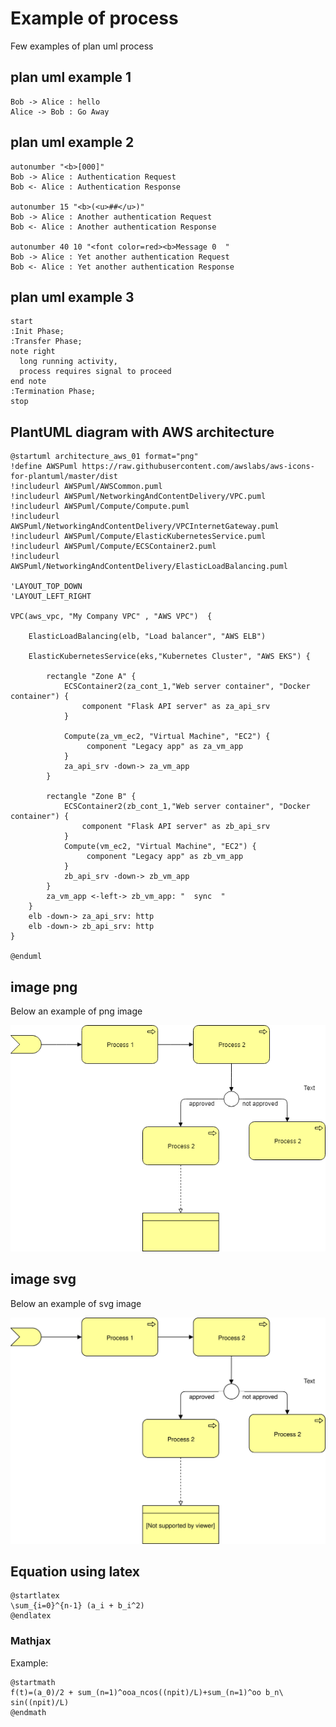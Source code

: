# Example of process


Few examples of plan uml process


## plan uml example  1

```plantuml
Bob -> Alice : hello
Alice -> Bob : Go Away
```

## plan uml example  2

```plantuml
autonumber "<b>[000]"
Bob -> Alice : Authentication Request
Bob <- Alice : Authentication Response

autonumber 15 "<b>(<u>##</u>)"
Bob -> Alice : Another authentication Request
Bob <- Alice : Another authentication Response

autonumber 40 10 "<font color=red><b>Message 0  "
Bob -> Alice : Yet another authentication Request
Bob <- Alice : Yet another authentication Response

```


## plan uml example 3

```plantuml
start
:Init Phase;
:Transfer Phase;
note right
  long running activity,
  process requires signal to proceed
end note
:Termination Phase;
stop
```


## PlantUML diagram with AWS architecture

```plantuml
@startuml architecture_aws_01 format="png"
!define AWSPuml https://raw.githubusercontent.com/awslabs/aws-icons-for-plantuml/master/dist
!includeurl AWSPuml/AWSCommon.puml
!includeurl AWSPuml/NetworkingAndContentDelivery/VPC.puml
!includeurl AWSPuml/Compute/Compute.puml
!includeurl AWSPuml/NetworkingAndContentDelivery/VPCInternetGateway.puml
!includeurl AWSPuml/Compute/ElasticKubernetesService.puml
!includeurl AWSPuml/Compute/ECSContainer2.puml
!includeurl AWSPuml/NetworkingAndContentDelivery/ElasticLoadBalancing.puml

'LAYOUT_TOP_DOWN
'LAYOUT_LEFT_RIGHT

VPC(aws_vpc, "My Company VPC" , "AWS VPC")  {

    ElasticLoadBalancing(elb, "Load balancer", "AWS ELB")

    ElasticKubernetesService(eks,"Kubernetes Cluster", "AWS EKS") {

        rectangle "Zone A" { 
            ECSContainer2(za_cont_1,"Web server container", "Docker container") {
                component "Flask API server" as za_api_srv
            }
     
            Compute(za_vm_ec2, "Virtual Machine", "EC2") {
                 component "Legacy app" as za_vm_app
            }
            za_api_srv -down-> za_vm_app
        }

        rectangle "Zone B" { 
            ECSContainer2(zb_cont_1,"Web server container", "Docker container") {
                component "Flask API server" as zb_api_srv
            }        
            Compute(vm_ec2, "Virtual Machine", "EC2") {
                 component "Legacy app" as zb_vm_app
            }
            zb_api_srv -down-> zb_vm_app
        }
        za_vm_app <-left-> zb_vm_app: "  sync  "
    }
    elb -down-> za_api_srv: http
    elb -down-> zb_api_srv: http
}

@enduml
```




## image png

Below an example of png image

![process](images/test-process.png)


## image svg

Below an example of svg image

![process](images/test-diagramm-1.svg)



## Equation using latex

```plantuml
@startlatex
\sum_{i=0}^{n-1} (a_i + b_i^2)
@endlatex
```

### Mathjax 

Example:

```plantuml
@startmath
f(t)=(a_0)/2 + sum_(n=1)^ooa_ncos((npit)/L)+sum_(n=1)^oo b_n\ sin((npit)/L)
@endmath
```
